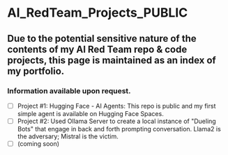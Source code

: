 # AI_RedTeam_Projects_PUBLIC

## Due to the potential sensitive nature of the contents of my AI Red Team repo & code projects, this page is maintained as an index of my portfolio.

### Information available upon request.

- [ ] Project #1: Hugging Face - AI Agents:  This repo is public and my first simple agent is available on Hugging Face Spaces.
- [ ] Project #2: Used Ollama Server to create a local instance of "Dueling Bots" that engage in back and forth prompting conversation. Llama2 is the adversary; Mistral is the victim.
- [ ] (coming soon)
